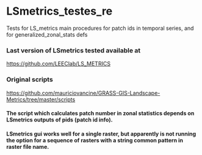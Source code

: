 # LSmetrics_testes_re
Tests for LS_metrics main procedures for patch ids in temporal series, and for generalized_zonal_stats defs

### Last version of LSmetrics tested available at
https://github.com/LEEClab/LS_METRICS

### Original scripts
https://github.com/mauriciovancine/GRASS-GIS-Landscape-Metrics/tree/master/scripts

#### The script which calculates patch number in zonal statistics depends on LSmetrics outputs of pids (patch id info). 
#### LSmetrics gui works well for a single raster, but apparently is not running the option for a sequence of rasters with a string common pattern in raster file name.
